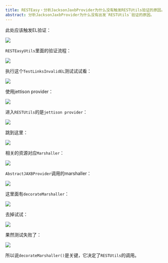 ```yaml
---
title: RESTEasy・分析JacksonJaxbProvider为什么没有触发RESTUtils验证的原因。
abstract: 分析JacksonJaxbProvider为什么没有出发`RESTUtils`验证的原因。
---
```




此处应该触发EL验证：

![](https://raw.githubusercontent.com/liweinan/blogpicbackup/master/data/E3519196-4575-4E9E-A8B1-E6CB614F7B08.png)

`RESTEasyUtils`里面的验证流程：

![](https://raw.githubusercontent.com/liweinan/blogpicbackup/master/data/BF06FBF5-7D2B-4ABD-A2C2-E4061A3F11A7.png)

执行这个`TestLinksInvalidEL`测试试试看：

![](https://raw.githubusercontent.com/liweinan/blogpicbackup/master/data/41E4DF2A-6C18-48C0-91A9-A28BA3143408.png)

使用jettison provider：

![](https://raw.githubusercontent.com/liweinan/blogpicbackup/master/data/B744BE10-DC50-40ED-9D45-5EEB3B4358CE.png)

进入`RESTUtils`的是`jettison provider`：

![](https://raw.githubusercontent.com/liweinan/blogpicbackup/master/data/7F192D5B-AC84-465F-A879-E692B3D67D7C.png)

跳到这里：

![](https://raw.githubusercontent.com/liweinan/blogpicbackup/master/data/1BF75D79-4673-40B3-93B4-78F045EFEA81.png)

相关的资源对应`Marshaller`：

![](https://raw.githubusercontent.com/liweinan/blogpicbackup/master/data/CFF5D20C-E9D0-4A92-BC3F-5F8B6C510DED.png)

`AbstractJAXBProvider`调用的marshaller：

![](https://raw.githubusercontent.com/liweinan/blogpicbackup/master/data/EBBB0EC1-3D07-4806-A661-6307E80D581A.png)

这里面有`decorateMarshaller`：

![](https://raw.githubusercontent.com/liweinan/blogpicbackup/master/data/36875A38-BDB2-4B40-BB49-F770C754195A.png)

去掉试试：

![](https://raw.githubusercontent.com/liweinan/blogpicbackup/master/data/EE9819BC-69CD-43A3-8A9D-17394B73DB00.png)

果然测试失败了：

![](https://raw.githubusercontent.com/liweinan/blogpicbackup/master/data/8B9B5E78-CEE9-4F3D-8B4D-708FBCAF04A8.png)

所以说`decorateMarshaller()`是关键，它决定了`RESTUtils`的调用。










